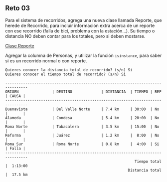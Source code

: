 ## Reto 03

Para el sistema de recorridos, agrega una nueva clase llamada Reporte, que herede de Recorrido, para incluir información extra acerca de un reporte con ese recorrido (falla de bici, problema con la estación...). Su tiempo o distancia NO deben contar para los totales, pero si deben mostarse.

[Clase Reporte](./repote.png)

Agregar la columna de Personas, y utilizar la función `isinstance`, para saber si es un recorrido normal o con reporte.

```
Quieres conocer la distancia total de recorrido? (s/n) Si
Quieres conocer el tiempo total de recorrido? (s/n) Si

--------------------------------------------------------------------------------
ORIGEN               | DESTINO             | DISTANCIA  | TIEMPO | REP | CAUSA |
--------------------------------------------------------------------------------
Buenavista           | Del Valle Norte     | 7.4 km     | 30:00  | No  |       |
Alameda              | Condesa             | 5.4 km     | 20:00  | No  |       |
Roma Norte           | Tabacalera          | 3.5 km     | 15:00  | No  |       |
Reforma              | Juárez              | 1.2 km     |  8:00  | No  |       |
Roma Sur             | Roma Norte          | 0.8 km     |  4:00  | Si  | Falla |
--------------------------------------------------------------------------------
                                                          Tiempo total |  1:13:00
                                                       Distancia total |  17.5 km
```
